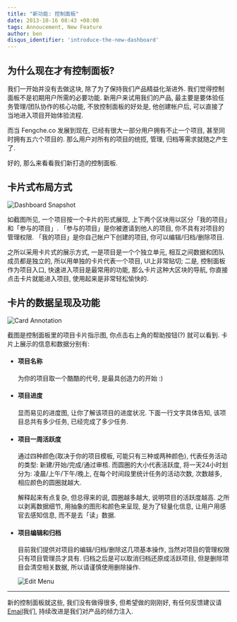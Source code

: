 ```yaml
---
title: "新功能: 控制面板"
date: 2013-10-16 08:43 +08:00
tags: Annoucement, New Feature
author: ben
disqus_identifier: 'introduce-the-new-dashboard'
---
```


## 为什么现在才有控制面板?
我们一开始并没有去做这块, 除了为了保持我们产品精益化渐进外. 我们觉得控制面板不是初期用户所需的必要功能. 新用户来试用我们的产品, 最主要是要体验任务管理/团队协作的核心功能, 不放控制面板的好处是, 他创建帐户后, 可以直接了当地进入项目开始体验流程.

而当 Fengche.co 发展到现在, 已经有很大一部分用户拥有不止一个项目, 甚至同时拥有五六个项目的. 那么用户对所有的项目的统揽, 管理, 归档等需求就随之产生了.

好的, 那么来看看我们新打造的控制面板.

## 卡片式布局方式

![Dashboard Snapshot](introduce-the-new-dashboard/dashboard-snapshot.png)

如截图所见, 一个项目按一个卡片的形式展现, 上下两个区块用以区分「我的项目」和「参与的项目」. 「参与的项目」是你被邀请到他人的项目, 你不具有对项目的管理权限. 「我的项目」是你自己帐户下创建的项目, 你可以编辑/归档/删除项目.

之所以采用卡片式的展示方式, 一是项目是一个个独立单元, 相互之间数据和团队成员都是独立的, 所以用单独的卡片代表一个项目, UI上非常贴切; 二是, 控制面板作为项目入口, 快速进入项目是最常用的功能, 那么卡片这种大区块的导航, 你直接点击卡片就能进入项目, 使用起来是非常轻松愉快的.

## 卡片的数据呈现及功能

![Card Annotation](introduce-the-new-dashboard/project-card-annotation.png)

截图是控制面板里的项目卡片指示图, 你点击右上角的帮助按钮(?) 就可以看到.
卡片上展示的信息和数据分别有:

 * #### 项目名称
   为你的项目取一个酷酷的代号, 是最具创造力的开始 :)

 * #### 项目进度
   显而易见的进度图, 让你了解该项目的进度状况. 下面一行文字具体告知, 该项目总共有多少任务, 已经完成了多少任务.

 * #### 项目一周活跃度
   通过四种颜色(取决于你的项目模板, 可能只有三种或两种颜色), 代表任务活动的类型: 新建/开始/完成/通过审核.
   而圆圈的大小代表活跃度, 将一天24小时划分为: 凌晨/上午/下午/晚上, 在每个时间段里统计任务的活动次数, 次数越多, 相应颜色的圆圈就越大.

   解释起来有点复杂, 但总得来的说, 圆圈越多越大, 说明项目的活跃度越高. 之所以剥离数据细节, 用抽象的图形和颜色来呈现, 是为了轻量化信息, 让用户用感官去感知信息, 而不是去「读」数据.

 * #### 项目编辑和归档
   目前我们提供对项目的编辑/归档/删除这几项基本操作, 当然对项目的管理权限只有项目管理员才具有. 归档之后是可以取消归档还原成活跃项目, 但是删除项目会清空相关数据, 所以请谨慎使用删除操作.

   ![Edit Menu](introduce-the-new-dashboard/project-edit-menu.png)


----

新的控制面板就这些, 我们没有做得很多, 但希望做的刚刚好, 有任何反馈建议请[Email](mailto:support@fengche.co)我们, 持续改进是我们对产品的倾力注入.
